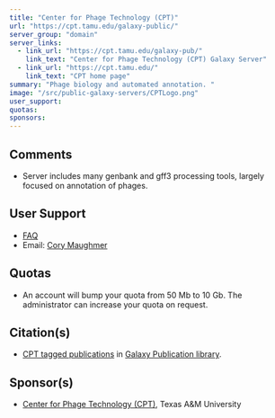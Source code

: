 ```yaml
---
title: "Center for Phage Technology (CPT)"
url: "https://cpt.tamu.edu/galaxy-public/"
server_group: "domain"
server_links: 
  - link_url: "https://cpt.tamu.edu/galaxy-pub/"
    link_text: "Center for Phage Technology (CPT) Galaxy Server"
  - link_url: "https://cpt.tamu.edu/"
    link_text: "CPT home page"
summary: "Phage biology and automated annotation. "
image: "/src/public-galaxy-servers/CPTLogo.png"
user_support: 
quotas: 
sponsors: 
---
```


## Comments

* Server includes many genbank and gff3 processing tools, largely focused on annotation of phages.

## User Support

* [FAQ](https://cpt.tamu.edu/galaxy-faq-ever-needed-a-question-answered/)
* Email: [Cory Maughmer](mailto:cory.maughmer@tamu.edu)

## Quotas

* An account will bump your quota from 50 Mb to 10 Gb. The administrator can increase your quota on request.

## Citation(s)

* [CPT tagged publications](https://www.zotero.org/groups/1732893/galaxy/items/tag/%3ECPT) in [Galaxy Publication library](/src/publication-library/index.md).

## Sponsor(s)

* [Center for Phage Technology (CPT)](https://cpt.tamu.edu/), Texas A&M University
